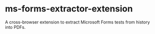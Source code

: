 # ms-forms-extractor-extension
A cross-browser extension to extract Microsoft Forms tests from history into PDFs.
